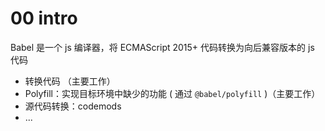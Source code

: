 # 00 intro

Babel 是一个 js 编译器，将 ECMAScript 2015+ 代码转换为向后兼容版本的 js 代码

- 转换代码 （主要工作）
- Polyfill：实现目标环境中缺少的功能 ( 通过 `@babel/polyfill` )（主要工作）
- 源代码转换：codemods
- ...